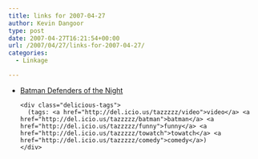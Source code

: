 ```yaml
---
title: links for 2007-04-27
author: Kevin Dangoor
type: post
date: 2007-04-27T16:21:54+00:00
url: /2007/04/27/links-for-2007-04-27/
categories:
  - Linkage

---
```

<ul class="delicious">
  <li>
    <div class="delicious-link">
      <a href="http://the-isb.blogspot.com/2007/04/fan-film-roundup-batman-defenders-of.html">Batman Defenders of the Night</a>
    </div>
    
    <div class="delicious-tags">
      (tags: <a href="http://del.icio.us/tazzzzz/video">video</a> <a href="http://del.icio.us/tazzzzz/batman">batman</a> <a href="http://del.icio.us/tazzzzz/funny">funny</a> <a href="http://del.icio.us/tazzzzz/towatch">towatch</a> <a href="http://del.icio.us/tazzzzz/comedy">comedy</a>)
    </div>
  </li>
</ul>
